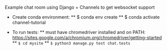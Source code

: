 Example chat room using Django + Channels to get websocket support

* Create conda environment:
** $ conda env create
** $ conda activate channel-tutorial

* To run tests:
** must have chromedriver installed and on PATH: https://sites.google.com/a/chromium.org/chromedriver/getting-started
** `$ cd mysite`
** `$ python3 manage.py test chat.tests`
